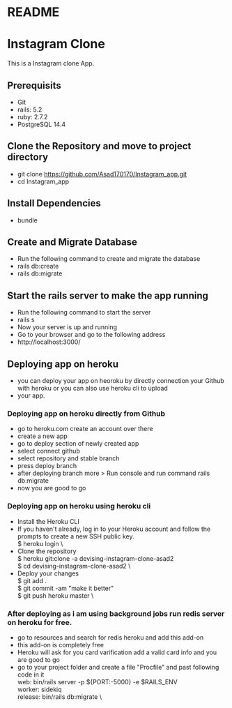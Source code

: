 # README
# Instagram Clone
This is a Instagram clone App.
## Prerequisits
  * Git
  * rails: 5.2
  * ruby: 2.7.2
  * PostgreSQL 14.4
## Clone the Repository and move to project directory
  * git clone https://github.com/Asad170170/Instagram_app.git
  * cd Instagram_app
## Install Dependencies
  * bundle
## Create and Migrate Database
  * Run the following command to create and migrate the database
  * rails db:create
  * rails db:migrate
## Start the rails server to make the app running
  * Run the following command to start the server
  * rails s
  * Now your server is up and running
  * Go to your browser and go to the following address
  * http://localhost:3000/
## Deploying app on heroku
  * you can deploy your app on heoroku by directly connection your Github with heroku or you can also use heroku cli to upload
  * your app.
### Deploying app on heroku directly from Github
  * go to heroku.com create an account over there
  * create a new app
  * go to deploy section of newly created app
  * select connect github
  * select repository and stable branch
  * press deploy branch
  * after deploying branch more > Run console and run command rails db:migrate
  * now you are good to go
### Deploying app on heroku using heroku cli
  * Install the Heroku CLI
  * If you haven't already, log in to your Heroku account and follow the prompts to create a new SSH public key. \
      $ heroku login \
  * Clone the repository \
      $ heroku git:clone -a devising-instagram-clone-asad2 \
      $ cd devising-instagram-clone-asad2 \
  * Deploy your changes \
      $ git add . \
      $ git commit -am "make it better" \
      $ git push heroku master \
### After deploying as i am using background jobs run redis server on heroku for free.
 * go to resources and search for redis heroku and add this add-on
 * this add-on is completely free
 * Heroku will ask for you card varification add a valid card info and you are good to go
 * go to your project folder and create a file "Procfile" and past following code in it \
    web: bin/rails server -p ${PORT:-5000} -e $RAILS_ENV \
    worker: sidekiq \
    release: bin/rails db:migrate \


